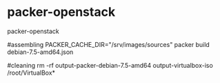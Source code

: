 packer-openstack
================

packer-openstack

#assembling
PACKER_CACHE_DIR="/srv/images/sources" packer build debian-7.5-amd64.json

#cleaning
rm -rf output-packer-debian-7.5-amd64 output-virtualbox-iso /root/VirtualBox*
